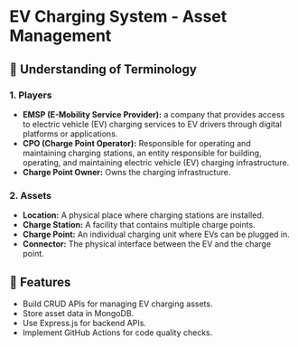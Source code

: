 # EV Charging System - Asset Management

## 🚀 Understanding of Terminology

### **1. Players**

- **EMSP (E-Mobility Service Provider):** a company that provides access to electric vehicle (EV) charging services to EV drivers through digital platforms or applications.
- **CPO (Charge Point Operator):** Responsible for operating and maintaining charging stations, an entity responsible for building, operating, and maintaining electric vehicle (EV) charging infrastructure.
- **Charge Point Owner:** Owns the charging infrastructure.

### **2. Assets**

- **Location:** A physical place where charging stations are installed.
- **Charge Station:** A facility that contains multiple charge points.
- **Charge Point:** An individual charging unit where EVs can be plugged in.
- **Connector:** The physical interface between the EV and the charge point.

## 📌 Features

- Build CRUD APIs for managing EV charging assets.
- Store asset data in MongoDB.
- Use Express.js for backend APIs.
- Implement GitHub Actions for code quality checks.
